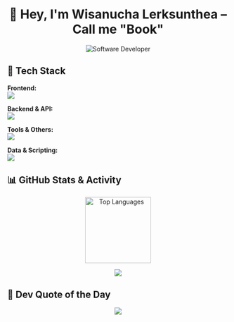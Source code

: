 <div align="center">

# 👋 Hey, I'm Wisanucha Lerksunthea – Call me "Book"

![Software Developer](https://gradient-svg-generator.vercel.app/api/svg?text=Fullstack%20Dev&template=fadeInPath&color0=fadadd&color1=b5e7a0&color2=e0bbff&color3=a8e6cf&color4=ffd3a5&height=80&duration=5s&gradientType=rainbow)

</div>

## 🧰 Tech Stack

**Frontend:**  
<img src="https://skillicons.dev/icons?i=html,css,js,ts,vue,nuxt,react,tailwind,angular" />

**Backend & API:**  
<img src="https://skillicons.dev/icons?i=nodejs,express,postgres" />

**Tools & Others:**  
<img src="https://skillicons.dev/icons?i=git,github,vscode,postman,bun" />

**Data & Scripting:**  
<img src="https://skillicons.dev/icons?i=python,pandas,numpy" />

## 📊 GitHub Stats & Activity


<p align="center">
  <img src="https://github-readme-stats.vercel.app/api/top-langs/?username=wsnc-lst&layout=compact&theme=tokyonight" alt="Top Languages" height="150" />
</p>


<p align="center">
  <img src="https://github-readme-activity-graph.vercel.app/graph?username=wsnc-lst&theme=tokyo-night" />
</p>

## 💬 Dev Quote of the Day
<p align="center">
  <img src="https://quotes-github-readme.vercel.app/api?type=horizontal&theme=tokyonight" />
</p>


